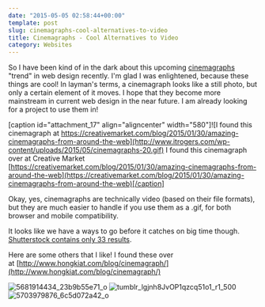 ```yaml
---
date: "2015-05-05 02:58:44+00:00"
template: post
slug: cinemagraphs-cool-alternatives-to-video
title: Cinemagraphs - Cool Alternatives to Video
category: Websites
---
```


So I have been kind of in the dark about this upcoming [cinemagraphs](http://cinemagraphs.com/) "trend" in web design recently. I'm glad I was enlightened, because these things are cool! In layman's terms, a cinemagraph looks like a still photo, but only a certain element of it moves. I hope that they become more mainstream in current web design in the near future. I am already looking for a project to use them in!

[caption id="attachment_17" align="aligncenter" width="580"]![I found this cinemagraph at https://creativemarket.com/blog/2015/01/30/amazing-cinemagraphs-from-around-the-web](http://www.itrogers.com/wp-content/uploads/2015/05/cinemagraphs-20.gif) I found this cinemagraph over at Creative Market [https://creativemarket.com/blog/2015/01/30/amazing-cinemagraphs-from-around-the-web](https://creativemarket.com/blog/2015/01/30/amazing-cinemagraphs-from-around-the-web)[/caption]

Okay, yes, cinemagraphs are technically video (based on their file formats), but they are much easier to handle if you use them as a .gif, for both browser and mobile compatibility.

It looks like we have a ways to go before it catches on big time though. [Shutterstock contains only 33 results](http://www.shutterstock.com/video/search/cinemagraph/).

Here are some others that I like! I found these over at [http://www.hongkiat.com/blog/cinemagraph/](http://www.hongkiat.com/blog/cinemagraph/)

![5681914434_23b9b55e71_o](http://www.itrogers.com/wp-content/uploads/2015/05/5681914434_23b9b55e71_o.gif) ![tumblr_lgjnh8JvOP1qzcq51o1_r1_500](http://www.itrogers.com/wp-content/uploads/2015/05/tumblr_lgjnh8JvOP1qzcq51o1_r1_500.gif) ![5703979876_6c5d072a42_o](http://www.itrogers.com/wp-content/uploads/2015/05/5703979876_6c5d072a42_o.gif)
